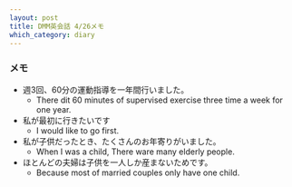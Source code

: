 ```yaml
---
layout: post
title: DMM英会話 4/26メモ
which_category: diary
---
```


### メモ
- 週3回、60分の運動指導を一年間行いました。
  - There dit 60 minutes of supervised exercise three time a week for one year.
- 私が最初に行きたいです
  - I would like to go first. 
- 私が子供だったとき、たくさんのお年寄りがいました。
  - When I was a child, There ware many elderly people.
- ほとんどの夫婦は子供を一人しか産まないためです。
  - Because most of married couples only have one child.


